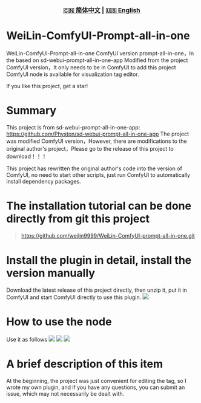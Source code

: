 <div align="center">
  
### [🇨🇳 简体中文](README.md) | [🇺🇸 English](README_EN.md)

</div>

# WeiLin-ComfyUI-Prompt-all-in-one

WeiLin-ComfyUI-Prompt-all-in-one ComfyUI version prompt-all-in-one，In the based on sd-webui-prompt-all-in-one-app Modified from the project ComfyUI version，It only needs to be in ComfyUI to add this project ComfyUI node is available for visualization tag editor.

If you like this project, get a star!

# Summary

This project is from sd-webui-prompt-all-in-one-app: https://github.com/Physton/sd-webui-prompt-all-in-one-app The project was modified ComfyUI version，However, there are modifications to the original author's project，Please go to the release of this project to download！！！

This project has rewritten the original author's code into the version of ComfyUI, no need to start other scripts, just run ComfyUI to automatically install dependency packages.

# The installation tutorial can be done directly from git this project

> https://github.com/weilin9999/WeiLin-ComfyUI-prompt-all-in-one.git

# Install the plugin in detail, install the version manually

Download the latest release of this project directly, then unzip it, put it in ComfyUI and start ComfyUI directly to use this plugin.
![](https://github.com/weilin9999/WeiLin-ComfyUI-prompt-all-in-one/blob/master/step/1.png)

# How to use the node

Use it as follows
![](https://github.com/weilin9999/WeiLin-ComfyUI-prompt-all-in-one/blob/master/step/2.png)
![](https://github.com/weilin9999/WeiLin-ComfyUI-prompt-all-in-one/blob/master/step/3.png)
![](https://github.com/weilin9999/WeiLin-ComfyUI-prompt-all-in-one/blob/master/step/4.png)

# A brief description of this item

At the beginning, the project was just convenient for editing the tag, so I wrote my own plugin, and if you have any questions, you can submit an issue, which may not necessarily be dealt with.

